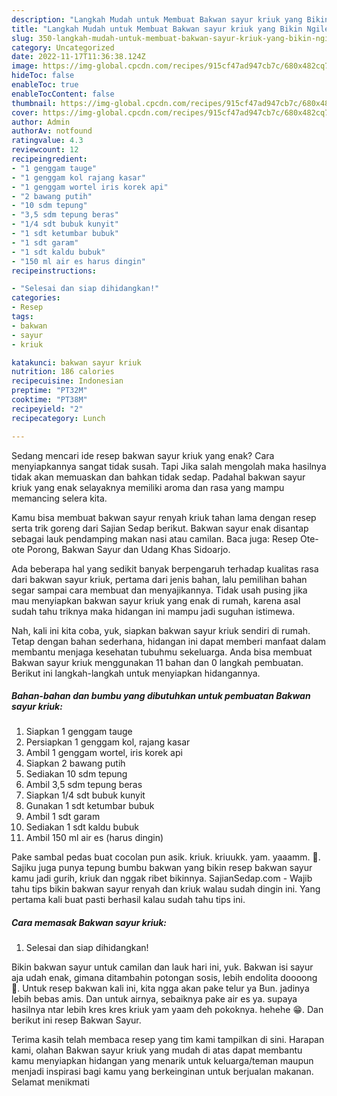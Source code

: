 ```yaml
---
description: "Langkah Mudah untuk Membuat Bakwan sayur kriuk yang Bikin Ngiler, Buat Buka Puasa Bikin Ngiler"
title: "Langkah Mudah untuk Membuat Bakwan sayur kriuk yang Bikin Ngiler, Buat Buka Puasa Bikin Ngiler"
slug: 350-langkah-mudah-untuk-membuat-bakwan-sayur-kriuk-yang-bikin-ngiler-buat-buka-puasa-bikin-ngiler
category: Uncategorized
date: 2022-11-17T11:36:38.124Z
image: https://img-global.cpcdn.com/recipes/915cf47ad947cb7c/680x482cq70/bakwan-sayur-kriuk-foto-resep-utama.jpg
hideToc: false
enableToc: true
enableTocContent: false
thumbnail: https://img-global.cpcdn.com/recipes/915cf47ad947cb7c/680x482cq70/bakwan-sayur-kriuk-foto-resep-utama.jpg
cover: https://img-global.cpcdn.com/recipes/915cf47ad947cb7c/680x482cq70/bakwan-sayur-kriuk-foto-resep-utama.jpg
author: Admin
authorAv: notfound
ratingvalue: 4.3
reviewcount: 12
recipeingredient:
- "1 genggam tauge"
- "1 genggam kol rajang kasar"
- "1 genggam wortel iris korek api"
- "2 bawang putih"
- "10 sdm tepung"
- "3,5 sdm tepung beras"
- "1/4 sdt bubuk kunyit"
- "1 sdt ketumbar bubuk"
- "1 sdt garam"
- "1 sdt kaldu bubuk"
- "150 ml air es harus dingin"
recipeinstructions:

- "Selesai dan siap dihidangkan!"
categories:
- Resep
tags:
- bakwan
- sayur
- kriuk

katakunci: bakwan sayur kriuk 
nutrition: 186 calories
recipecuisine: Indonesian
preptime: "PT32M"
cooktime: "PT38M"
recipeyield: "2"
recipecategory: Lunch

---
```



Sedang mencari ide resep bakwan sayur kriuk yang enak? Cara menyiapkannya sangat tidak susah. Tapi Jika salah mengolah maka hasilnya tidak akan memuaskan dan bahkan tidak sedap. Padahal bakwan sayur kriuk yang enak selayaknya memiliki aroma dan rasa yang mampu memancing selera kita.


Kamu bisa membuat bakwan sayur renyah kriuk tahan lama dengan resep serta trik goreng dari Sajian Sedap berikut. Bakwan sayur enak disantap sebagai lauk pendamping makan nasi atau camilan. Baca juga: Resep Ote-ote Porong, Bakwan Sayur dan Udang Khas Sidoarjo.

Ada beberapa hal yang sedikit banyak berpengaruh terhadap kualitas rasa dari bakwan sayur kriuk, pertama dari jenis bahan, lalu pemilihan bahan segar sampai cara membuat dan menyajikannya. Tidak usah pusing jika mau menyiapkan bakwan sayur kriuk yang enak di rumah, karena asal sudah tahu triknya maka hidangan ini mampu jadi suguhan istimewa.


Nah, kali ini kita coba, yuk, siapkan bakwan sayur kriuk sendiri di rumah. Tetap dengan bahan sederhana, hidangan ini dapat memberi manfaat dalam membantu menjaga kesehatan tubuhmu sekeluarga. Anda bisa membuat Bakwan sayur kriuk menggunakan 11 bahan dan 0 langkah pembuatan. Berikut ini langkah-langkah untuk menyiapkan hidangannya.

<!--inarticleads1-->

##### Bahan-bahan dan bumbu yang dibutuhkan untuk pembuatan Bakwan sayur kriuk:

1. Siapkan 1 genggam tauge
1. Persiapkan 1 genggam kol, rajang kasar
1. Ambil 1 genggam wortel, iris korek api
1. Siapkan 2 bawang putih
1. Sediakan 10 sdm tepung
1. Ambil 3,5 sdm tepung beras
1. Siapkan 1/4 sdt bubuk kunyit
1. Gunakan 1 sdt ketumbar bubuk
1. Ambil 1 sdt garam
1. Sediakan 1 sdt kaldu bubuk
1. Ambil 150 ml air es (harus dingin)


Pake sambal pedas buat cocolan pun asik. kriuk. kriuukk. yam. yaaamm. 🤤. Sajiku juga punya tepung bumbu bakwan yang bikin resep bakwan sayur kamu jadi gurih, kriuk dan nggak ribet bikinnya. SajianSedap.com - Wajib tahu tips bikin bakwan sayur renyah dan kriuk walau sudah dingin ini. Yang pertama kali buat pasti berhasil kalau sudah tahu tips ini. 

<!--inarticleads2-->

##### Cara memasak Bakwan sayur kriuk:


1. Selesai dan siap dihidangkan!

Bikin bakwan sayur untuk camilan dan lauk hari ini, yuk. Bakwan isi sayur aja udah enak, gimana ditambahin potongan sosis, lebih endolita doooong 🤤. Untuk resep bakwan kali ini, kita ngga akan pake telur ya Bun. jadinya lebih bebas amis. Dan untuk airnya, sebaiknya pake air es ya. supaya hasilnya ntar lebih kres kres kriuk yam yaam deh pokoknya. hehehe 😁. Dan berikut ini resep Bakwan Sayur. 

Terima kasih telah membaca resep yang tim kami tampilkan di sini. Harapan kami, olahan Bakwan sayur kriuk yang mudah di atas dapat membantu kamu menyiapkan hidangan yang menarik untuk keluarga/teman maupun menjadi inspirasi bagi kamu yang berkeinginan untuk berjualan makanan. Selamat menikmati
